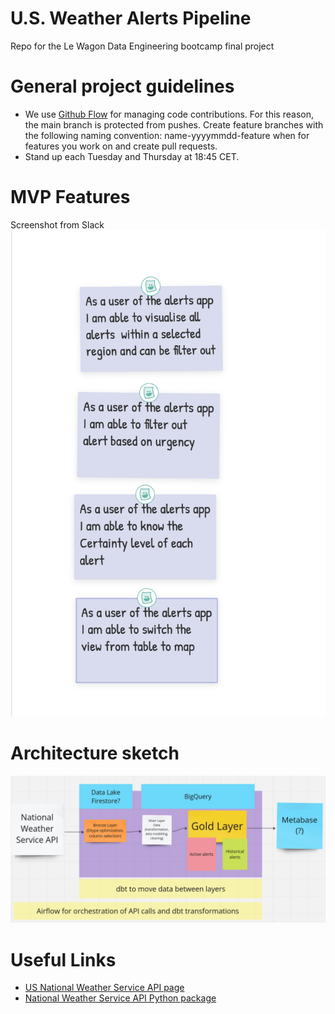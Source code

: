 # U.S. Weather Alerts Pipeline
Repo for the Le Wagon Data Engineering bootcamp final project

# General project guidelines

* We use [Github Flow](https://docs.github.com/en/get-started/using-github/github-flow) for managing code contributions. For this reason, the main branch is protected from pushes. Create feature branches with the following naming convention: name-yyyymmdd-feature when for features you work on and create pull requests.
* Stand up each Tuesday and Thursday at 18:45 CET. 

# MVP Features
Screenshot from Slack
![MVP features](meeting_notes/MVP.png)

# Architecture sketch
![architecture sketch](architecture_sketch.png)

# Useful Links
* [US National Weather Service API page](https://www.weather.gov/documentation/services-web-api#/)
* [National Weather Service API Python package](https://nwsapy.readthedocs.io/en/latest/index.html)
